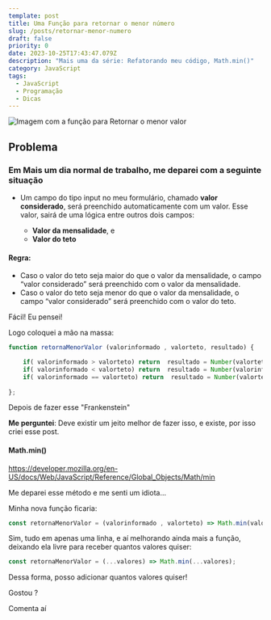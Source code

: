 ```yaml
---
template: post
title: Uma Função para retornar o menor número
slug: /posts/retornar-menor-numero
draft: false
priority: 0
date: 2023-10-25T17:43:47.079Z
description: "Mais uma da série: Refatorando meu código, Math.min()"
category: JavaScript
tags:
  - JavaScript
  - Programação
  - Dicas
---
```

![Imagem com a função para Retornar o menor valor](/media/retonarvalor.png "Função para Retornar o menor valor Math.min()")

## P﻿roblema

### E﻿m Mais um dia normal de trabalho, me deparei com a seguinte situação

* U﻿m campo do tipo input no meu formulário, chamado **valor considerado**, será preenchido automaticamente com um valor. Esse valor, sairá de uma lógica entre outros dois campos:

  * **Valor da mensalidade**, e
  * **Valor do teto**

#### R﻿egra:

* Caso o valor do teto seja maior do que o valor da mensalidade, o campo “valor
  considerado” será preenchido com o valor da mensalidade.
* Caso o valor do teto seja menor do que o valor da mensalidade, o campo “valor considerado” será preenchido com o valor do teto.

F﻿ácil! Eu pensei! 

L﻿ogo coloquei a mão na massa:

```javascript
function retornaMenorValor (valorinformado , valorteto, resultado) {

    if( valorinformado > valorteto) return  resultado = Number(valorteto);
    if( valorinformado < valorteto) return  resultado = Number(valorinformado);
    if( valorinformado == valorteto) return  resultado = Number(valorteto);
    
};
```

D﻿epois de fazer esse "Frankenstein"

**M﻿e perguntei**: Deve existir um jeito melhor de fazer isso, e existe, por isso criei esse post.

#### Math.min()

<https://developer.mozilla.org/en-US/docs/Web/JavaScript/Reference/Global_Objects/Math/min>

M﻿e deparei esse método e me senti um idiota...

M﻿inha nova função ficaria:

```javascript
const retornaMenorValor = (valorinformado , valorteto) => Math.min(valorinformado , valorteto);
```

S﻿im, tudo em apenas uma linha, e aí melhorando ainda mais a função, deixando ela livre para receber quantos valores quiser:

```javascript
const retornaMenorValor = (...valores) => Math.min(...valores);
```

D﻿essa forma, posso adicionar quantos valores quiser! 


﻿Gostou ? 



Comenta aí